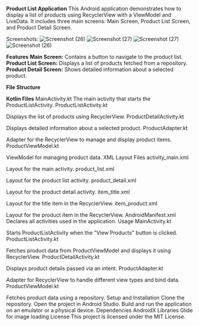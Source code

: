 **Product List Application**
This Android application demonstrates how to display a list of products using RecyclerView with a ViewModel and LiveData. It includes three main screens: Main Screen, Product List Screen, and Product Detail Screen.


Screenshots:
![Screenshot (26)](https://github.com/user-attachments/assets/5f727f4f-e32a-49de-ab5b-06a3e2c7ebef)
![Screenshot (27)](https://github.com/user-attachments/assets/b3335d8f-24f1-4d41-ae48-f011eac6fadc)
![Screenshot (27)](https://github.com/user-attachments/assets/52a5a6b4-ef14-45b4-9135-8742adad1714)
![Screenshot (26)](https://github.com/user-attachments/assets/9890f521-1949-4254-8642-77112715b91f)



**Features**
**Main Screen:** Contains a button to navigate to the product list.
**Product List Screen:** Displays a list of products fetched from a repository.
**Product Detail Screen:** Shows detailed information about a selected product.


**File Structure**

**Kotlin Files**
MainActivity.kt
The main activity that starts the ProductListActivity.
ProductListActivity.kt

Displays the list of products using RecyclerView.
ProductDetailActivity.kt

Displays detailed information about a selected product.
ProductAdapter.kt

Adapter for the RecyclerView to manage and display product items.
ProductViewModel.kt

ViewModel for managing product data.
XML Layout Files
activity_main.xml

Layout for the main activity.
product_list.xml

Layout for the product list activity.
product_detail.xml

Layout for the product detail activity.
item_title.xml

Layout for the title item in the RecyclerView.
item_product.xml

Layout for the product item in the RecyclerView.
AndroidManifest.xml
Declares all activities used in the application.
Usage
MainActivity.kt

Starts ProductListActivity when the "View Products" button is clicked.
ProductListActivity.kt

Fetches product data from ProductViewModel and displays it using RecyclerView.
ProductDetailActivity.kt

Displays product details passed via an intent.
ProductAdapter.kt

Adapter for RecyclerView to handle different view types and bind data.
ProductViewModel.kt

Fetches product data using a repository.
Setup and Installation
Clone the repository.
Open the project in Android Studio.
Build and run the application on an emulator or a physical device.
Dependencies
AndroidX Libraries
Glide for image loading
License
This project is licensed under the MIT License.
